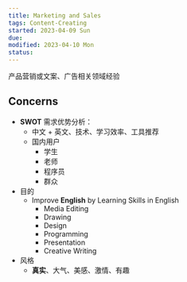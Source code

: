 ```yaml
---
title: Marketing and Sales
tags: Content-Creating   
started: 2023-04-09 Sun
due: 
modified: 2023-04-10 Mon
status: 
---
```

产品营销或文案、广告相关领域经验
## Concerns
- **SWOT** 需求优势分析：
	- 中文 + 英文、技术、学习效率、工具推荐
	- 国内用户
		- 学生
		- 老师
		- 程序员
		- 群众
- 目的
	- Improve **English** by Learning Skills in English
		- Media Editing
		- Drawing
		- Design
		- Programming
		- Presentation
		- Creative Writing
- 风格
	- **真实**、大气、美感、激情、有趣